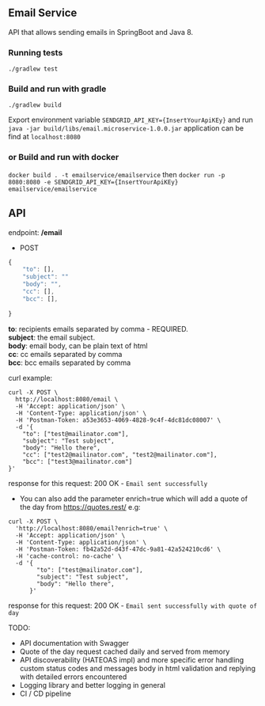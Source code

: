 ## Email Service
API that allows sending emails in SpringBoot and Java 8. 

### Running tests
`./gradlew test`
### Build and run with gradle
`./gradlew build`

Export environment variable `SENDGRID_API_KEY={InsertYourApiKEy}` 
and run `java -jar build/libs/email.microservice-1.0.0.jar`
application can be find at `localhost:8080`
 
### or Build and run with docker
`docker build . -t emailservice/emailservice`
then 
`docker run -p 8080:8080 -e SENDGRID_API_KEY={InsertYourApiKEy} emailservice/emailservice`

## API 
endpoint: __/email__ 

- POST
```js
{
    "to": [],
    "subject": ""
    "body": "",
    "cc": [],
    "bcc": [],
    
}
```
__to__: recipients emails separated by comma - REQUIRED. <br />
__subject__: the email subject. <br />
__body__: email body, can be plain text of html <br />
__cc__: cc emails separated by comma <br />
__bcc__: bcc emails separated by comma <br />

curl example:
```
curl -X POST \
  http://localhost:8080/email \
  -H 'Accept: application/json' \
  -H 'Content-Type: application/json' \
  -H 'Postman-Token: a53e3653-4069-4828-9c4f-4dc81dc08007' \
  -d '{
    "to": ["test@mailinator.com"],
    "subject": "Test subject",
    "body": "Hello there",
    "cc": ["test2@mailinator.com", "test2@mailinator.com"],
    "bcc": ["test3@mailinator.com"]
}'
```
response for this request: 200 OK - `Email sent successfully`

- You can also add the parameter enrich=true
which will add a quote of the day from https://quotes.rest/
e.g:
```
curl -X POST \
  'http://localhost:8080/email?enrich=true' \
  -H 'Accept: application/json' \
  -H 'Content-Type: application/json' \
  -H 'Postman-Token: fb42a52d-d43f-47dc-9a81-42a524210cd6' \
  -H 'cache-control: no-cache' \
  -d '{
        "to": ["test@mailinator.com"],
        "subject": "Test subject",
        "body": "Hello there",
      }'
``` 
response for this request: 200 OK - `Email sent successfully with quote of day` 

TODO:
- API documentation with Swagger
- Quote of the day request cached daily and served from memory
- API discoverability (HATEOAS impl) and more specific error handling custom status codes and messages body in html validation and replying with detailed errors encountered
- Logging library and better logging in general
- CI / CD pipeline

